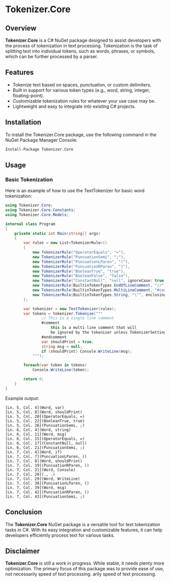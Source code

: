 # Tokenizer.Core

## Overview

**Tokenizer.Core** is a C# NuGet package designed to assist developers with the process of tokenization in text processing. Tokenization is the task of splitting text into individual tokens, such as words, phrases, or symbols, which can be further processed by a parser.

## Features

- Tokenize text based on spaces, punctuation, or custom delimiters.
- Built in support for various token types (e.g., word, string, integer, floating-point).
- Customizable tokenization rules for whatever your use case may be.
- Lightweight and easy to integrate into existing C# projects.

## Installation

To install the Tokenizer.Core package, use the following command in the NuGet Package Manager Console:

```bash
Install-Package Tokenizer.Core
```

## Usage

### Basic Tokenization

Here is an example of how to use the TextTokenizer for basic word tokenization:

```csharp
using Tokenizer.Core;
using Tokenizer.Core.Constants;
using Tokenizer.Core.Models;

internal class Program
{
    private static int Main(string[] args)
    {
        var rules = new List<TokenizerRule>()
        {
            new TokenizerRule("OperatorEquals", "="),
            new TokenizerRule("PuncuationSemi", ";"),
            new TokenizerRule("PuncuationLParen", "("),
            new TokenizerRule("PuncuationRParen", ")"),
            new TokenizerRule("BooleanTrue", "true"),
            new TokenizerRule("BooleanFalse", "false"),
            new TokenizerRule("ConstantNull", "null", ignoreCase: true),
            new TokenizerRule(BuiltinTokenTypes.EndOfLineComment, "//"),
            new TokenizerRule(BuiltinTokenTypes.MultiLineComment, "#comment", enclosingLeft: "#comment", enclosingRight: "#endcomment"),
            new TokenizerRule(BuiltinTokenTypes.String, "\"", enclosingLeft: "\"", enclosingRight: "\""),
        };

        var tokenizer = new TextTokenizer(rules);
        var tokens = tokenizer.Tokenize("""
                // This is a single line comment
                #comment
                    this is a multi-line comment that will
                    be ignored by the tokenizer unless TokenizerSettings.CommentsAsTokens = true
                #endcomment
                var shouldPrint = true;
                string msg = null;
                if (shouldPrint) Console.WriteLine(msg);
            """);

        foreach(var token in tokens)
            Console.WriteLine(token);

        return 0;
    }
}
```

Example output:

```shell
[Ln. 5, Col. 4](Word, var)
[Ln. 5, Col. 8](Word, shouldPrint)
[Ln. 5, Col. 20](OperatorEquals, =)
[Ln. 5, Col. 22](BooleanTrue, true)
[Ln. 5, Col. 26](PuncuationSemi, ;)
[Ln. 6, Col. 4](Word, string)
[Ln. 6, Col. 11](Word, msg)
[Ln. 6, Col. 15](OperatorEquals, =)
[Ln. 6, Col. 17](ConstantNull, null)
[Ln. 6, Col. 21](PuncuationSemi, ;)
[Ln. 7, Col. 4](Word, if)
[Ln. 7, Col. 7](PuncuationLParen, ()
[Ln. 7, Col. 8](Word, shouldPrint)
[Ln. 7, Col. 19](PuncuationRParen, ))
[Ln. 7, Col. 21](Word, Console)
[Ln. 7, Col. 28](., .)
[Ln. 7, Col. 29](Word, WriteLine)
[Ln. 7, Col. 38](PuncuationLParen, ()
[Ln. 7, Col. 39](Word, msg)
[Ln. 7, Col. 42](PuncuationRParen, ))
[Ln. 7, Col. 43](PuncuationSemi, ;)
```

## Conclusion

The **Tokenizer.Core** NuGet package is a versatile tool for text tokenization tasks in C#. With its easy integration and customizable features, it can help developers efficiently process text for various tasks.

## Disclaimer

**Tokenizer.Core** is still a work in progress. While stable, it needs plenty more optimization. The primary focus of this package was to provide ease of use, not necessarily speed of text processing. 
arily speed of text processing. 